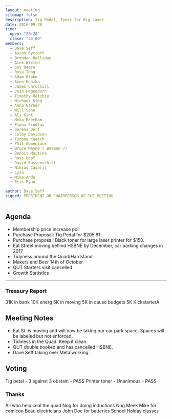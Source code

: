 ```yaml
---
layout: meeting
sitemap: false
description: Tig Pedal, Toner for Big Laser
date: 2016-09-20
time:
  open: "20:20"
  close: "24:00"
members:
  - Dave Seff
  - Aaron Bycroft
  - Brendan Halliday
  - Alex Wixted
  - Guy Reese
  - Rosa Tong
  - Adam Blake
  - Sven Honzka
  - James Chruchill
  - Josh Hogendorn
  - Timothy Reichie
  - Michael King
  - Anna Garber
  - Will Soho
  - Ali Kint
  - Meka Beecham
  - Fiona Findlay
  - Serena Dorf
  - Colby Davidson
  - Tyrone Keetch
  - Phil Gowenlock
  - Bruce Wayne ( Batman ?)
  - Benoit Maitine
  - Ross Bopf
  - David Bussenschitt
  - Niklas Casaril
  - Lysa
  - Mike Ando
  - Eris Ryan

author: Dave Seff
signed: PRESIDENT OR CHAIRPERSON OF THE MEETING
---
```


## Agenda

- Membership price increase poll
- Purchase Proposal: Tig Pedal for $205.81
- Purchase proposal: Black toner for large laser printer for $150.
- Eat Street moving behind HSBNE by December, car parking changes in 2017
- Tidyness around the Quad/Hardstand
- Makers and Beer 14th of October
- QUT Starters visit cancelled
- Growth Statistics

---

### Treasury Report
31K in bank
10K energ 5K in moving
5K in cause budgets
5K KickstarterA

## Meeting Notes

 - Eat St. is moving and will now be taking our car park space. Spaces will be labeled but not enforced. 
 - Tidiness in the Quad.  Keep it clean.
 - QUT double booked and has cancelled HSBNE.
 - Dave Seff taking over Metalworking.

## Voting
Tig petal - 3 against 3 obstain - PASS
Printer toner - Unanimous - PASS


### Thanks

All who help ceal the quad
Nog for doing inductions
Nog Meek Mike for comicon
Beau electricians
John Doe for batteries
School Holday classes
